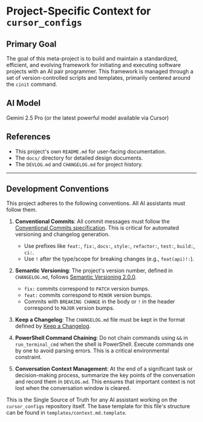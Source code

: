 # Project-Specific Context for `cursor_configs`

## Primary Goal
The goal of this meta-project is to build and maintain a standardized, efficient, and evolving framework for initiating and executing software projects with an AI pair programmer. This framework is managed through a set of version-controlled scripts and templates, primarily centered around the `cinit` command.

## AI Model
Gemini 2.5 Pro (or the latest powerful model available via Cursor)

## References
- This project's own `README.md` for user-facing documentation.
- The `docs/` directory for detailed design documents.
- The `DEVLOG.md` and `CHANGELOG.md` for project history.

---

## Development Conventions

This project adheres to the following conventions. All AI assistants must follow them.

1.  **Conventional Commits**: All commit messages must follow the [Conventional Commits specification](https://www.conventionalcommits.org/). This is critical for automated versioning and changelog generation.
    -   Use prefixes like `feat:`, `fix:`, `docs:`, `style:`, `refactor:`, `test:`, `build:`, `ci:`.
    -   Use `!` after the type/scope for breaking changes (e.g., `feat(api)!:`).

2.  **Semantic Versioning**: The project's version number, defined in `CHANGELOG.md`, follows [Semantic Versioning 2.0.0](https://semver.org/).
    -   `fix:` commits correspond to `PATCH` version bumps.
    -   `feat:` commits correspond to `MINOR` version bumps.
    -   Commits with `BREAKING CHANGE` in the body or `!` in the header correspond to `MAJOR` version bumps.

3.  **Keep a Changelog**: The `CHANGELOG.md` file must be kept in the format defined by [Keep a Changelog](https://keepachangelog.com/).

4.  **PowerShell Command Chaining**: Do not chain commands using `&&` in `run_terminal_cmd` when the shell is PowerShell. Execute commands one by one to avoid parsing errors. This is a critical environmental constraint.

5.  **Conversation Context Management**: At the end of a significant task or decision-making process, summarize the key points of the conversation and record them in `DEVLOG.md`. This ensures that important context is not lost when the conversation window is cleared.

This is the Single Source of Truth for any AI assistant working on the `cursor_configs` repository itself. The base template for this file's structure can be found in `templates/context.md.template`.

